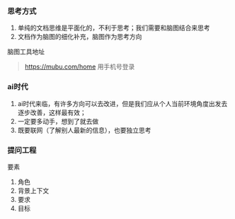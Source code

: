 ### 思考方式
1. 单纯的文档思维是平面化的，不利于思考；我们需要和脑图结合来思考
2. 文档作为脑图的细化补充，脑图作为思考方向

脑图工具地址
> https://mubu.com/home
用手机号登录


### ai时代
1. ai时代来临，有许多方向可以去改进，但是我们应从个人当前环境角度出发去逐步改善，这样最有效；
2. 一定要多动手，想到了就去做
3. 既要联网（了解别人最新的信息），也要独立思考

### 提问工程
要素
1. 角色
2. 背景上下文
3. 要求
4. 目标




